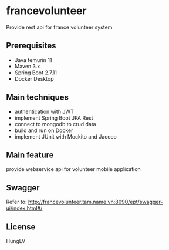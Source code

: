 # francevolunteer
Provide rest api for france volunteer system

## Prerequisites
- Java temurin 11
- Maven 3.x
- Spring Boot 2.7.11
- Docker Desktop

## Main techniques
- authentication with JWT
- implement Spring Boot JPA Rest
- connect to mongodb to crud data
- build and run on Docker
- implement JUnit with Mockito and Jacoco

## Main feature
provide webservice api for volunteer mobile application

## Swagger
Refer to: http://francevolunteer.tam.name.vn:8090/ept/swagger-ui/index.html#/

## License
HungLV


